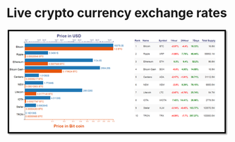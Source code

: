 # Live crypto currency exchange rates
![alt text](https://raw.githubusercontent.com/AdityaRanjanSingh/LiveCryptoCurrency/master/img/CryptoCurrencybar.png)
